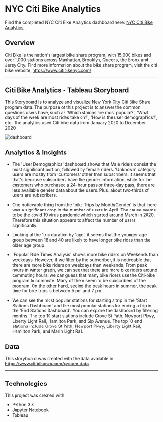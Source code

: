 # NYC Citi Bike Analytics

Find the completed NYC Citi Bike Analytics dashboard here: [NYC Citi Bike Analytics](https://public.tableau.com/profile/sooyeon.kim#!/vizhome/citi-bike-analytics_16150734273910/NYCCitiBikeAnalytics/)

## Overview
Citi Bike is the nation's largest bike share program, with 15,000 bikes and over 1,000 stations across Manhattan, Brooklyn, Queens, the Bronx and Jersy City. Find more information about the bike share program, visit the citi bike website, https://www.citibikenyc.com/

- - - 


## Citi Bike Analytics - Tableau Storyboard
This Storyboard is to analyze and visualize New York City Citi Bike Share program data. The purpose of this project is to answer the common questions users have, such as  'Which staions are most popular?', 'What days of the week are most rides take on?', 'How is the user demographics?', etc. The analytics used Citi bike data from January 2020 to December 2020.

![dashboard](./Resources/dashboard.gif)

## Analytics & Insights

- The 'User Demographics' dashboard shows that Male riders consist the most significant portion, followed by female riders. 'Unknown' category users are mostly from 'customers' other than subscribers. It seems that that's because subscribers have the gender information, while for the customers who purchased a 24-hour pass or three-day pass, there are less available gender data about the users. Plus, about two-thirds of users are subscribers.

- One noticeable thing from the 'bike Trips by Month/Gender' is that there was a significant drop in the number of users in April. The cause seems to be the covid 19 virus pandemic which started around March in 2020. Therefore this situation appears to affect the number of users significantly. 

- Looking at the 'trip duration by 'age', it seems that the younger age group between 18 and 40 are likely to have longer bike rides than the older age group. 

- 'Popular Ride Times Analysis' shows more bike riders on Weekends than weekdays. However, if we filter by the subscriber, it is noticeable that there are more bike riders on weekdays than weekends. From peak hours in winter graph, we can see that there are more bike riders around commuting hours; we can guess that many bike riders use the Citi-bike program to commute. Many of them seem to be subscribers of the program. On the other hand, seeing the peak hours in summer, the peak time for bike trips is between 5 pm and 7 pm. 

- We can see the most popular stations for starting a trip in the 'Start Stations Dashboard' and the most popular stations for ending a trip in the 'End Stations Dashboard'. You can explore the dashboard by filtering months. The top 10 start stations include Grove St Path, Newport Pkwy, Liberty Light Rail, Hamilton Park, and Sip Avenue. The top 10 end stations include Grove St Path, Newport Pkwy, Liberty Light Rail, Hamilton Park, and Marin Light Rail. 


## Data
This storyboard was created with the data available in https://www.citibikenyc.com/system-data


- - -

## Technologies
This project was created with:
* Python 3.8
* Jupyter Notebook
* Tableau

